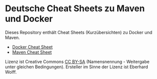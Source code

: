 # Deutsche Cheat Sheets zu Maven und Docker


Dieses Repository enthält Cheat Sheets (Kurzübersichten) zu Docker und
Maven.

* [Docker Cheat Sheet](DockerCheatSheet.md)
* [Maven Cheat Sheet](MavenCheatSheet.md)

Lizenz ist Creative Commons [CC
BY-SA](https://creativecommons.org/licenses/by-sa/4.0/legalcode.de)
(Namensnennung - Weitergabe unter gleichen Bedingungen). Ersteller im
Sinne der Lizenz ist Eberhard Wolff.
